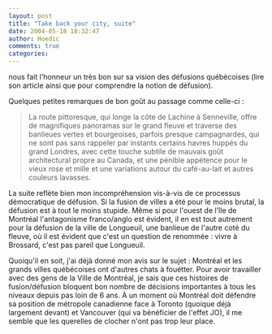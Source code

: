 ```yaml
---
layout: post
title: "Take back your city, suite"
date: 2004-05-18 18:32:47
author: Hoedic
comments: true
categories: 
---
```



 nous fait l'honneur un très bon  sur sa vision des défusions québécoises (lire son article ainsi que  pour comprendre la notion de défusion).

Quelques petites remarques de bon goût au passage comme celle-ci :

<blockquote class="citation">
La route pittoresque, qui longe la côte de Lachine à Senneville, offre de magnifiques panoramas sur le grand fleuve et traverse des banlieues vertes et bourgeoises, parfois presque campagnardes, qui ne sont pas sans rappeler par instants certains havres huppés du grand Londres, avec cette touche subtile de mauvais goût architectural propre au Canada, et une pénible appétence pour le vieux rose et mille et une variations autour du café-au-lait et autres couleurs lavasses.
</blockquote>

La suite reflète bien mon incompréhension vis-à-vis de ce processus démocratique de défusion. Si la fusion de villes a été pour le moins brutal, la défusion est à tout le moins stupide. Même si pour l'ouest de l'île de Montréal l'antagonisme franco/anglo est évident, il en est tout autrement pour la défusion de la ville de Longueuil, une banlieue de l'autre coté du fleuve, où il est évident que c'est un question de renommée : vivre à Brossard, c'est pas pareil que Longueuil.

Quoiqu'il en soit, j'ai déjà donné mon avis sur le sujet : Montréal et les grands villes québécoises ont d'autres chats à fouétter. Pour avoir travailler avec des gens de la Ville de Montréal, je sais que ces histoires de fusion/défusion bloquent bon nombre de décisions importantes à tous les niveaux depuis pas loin de 6 ans. À un moment où Montréal doit défendre sa position de métropole canadienne face à Toronto (quoique déjà largement devant) et Vancouver (qui va bénéficier de l'effet JO), il me semble que les querelles de clocher n'ont pas trop leur place.